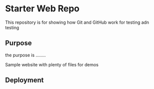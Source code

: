 # Starter Web Repo

This repository is for showing how Git and GitHub work
for testing adn testing

## Purpose

the purpose is ........

Sample website with plenty of files for demos

## Deployment
